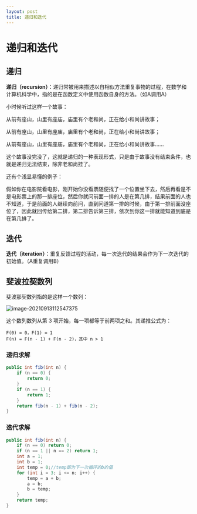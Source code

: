 ```yaml
---
layout: post
title: 递归和迭代
---
```


# 递归和迭代
## 递归

**递归（recursion）**：递归常被用来描述以自相似方法重复事物的过程，在数学和计算机科学中，指的是在函数定义中使用函数自身的方法。（如A调用A）

小时候听过这样一个故事：

从前有座山，山里有座庙，庙里有个老和尚，正在给小和尚讲故事；

从前有座山，山里有座庙，庙里有个老和尚，正在给小和尚讲故事；

从前有座山，山里有座庙，庙里有个老和尚，正在给小和尚讲故事......

这个故事没完没了，这就是递归的一种表现形式，只是由于故事没有结束条件，也就是递归无法结束，除非老和尚挂了。

还有个浅显易懂的例子：

假如你在电影院看电影，刚开始你没看票随便找了一个位置坐下去，然后再看是不是电影票上的那一排座位，然后你就问前面一排的人是在第几排，结果前面的人也不知道，于是前面的人继续向前问，直到问道第一排的时候，由于第一排前面没座位了，因此就回传给第二排，第二排告诉第三排，依次到你这一排就能知道到底是在第几排了。

## 迭代

**迭代（iteration）**：重复反馈过程的活动，每一次迭代的结果会作为下一次迭代的初始值。（A重复调用B）

## 斐波拉契数列

斐波那契数列指的是这样一个数列：

![image-20210913112547375](https://cdn.javatv.net/note/20210913112547.png)

这个数列数列从第 3 项开始，每一项都等于前两项之和。其递推公式为：

```
F(0) = 0，F(1) = 1
F(n) = F(n - 1) + F(n - 2)，其中 n > 1
```

### 递归求解

```java
public int fib(int n) {
    if (n == 0) {
        return 0;
    }
    if (n == 1) {
        return 1;
    }
    return fib(n - 1) + fib(n - 2);
}
```

### 迭代求解

```java
public int fib(int n) {
    if (n == 0) return 0;
    if (n == 1 || n == 2) return 1;
    int a = 1;
    int b = 1;
    int temp = 0;//temp即为下一次循环的b的值
    for (int i = 3; i <= n; i++) {
        temp = a + b;
        a = b;
        b = temp;
    }
    return temp;
}
```

